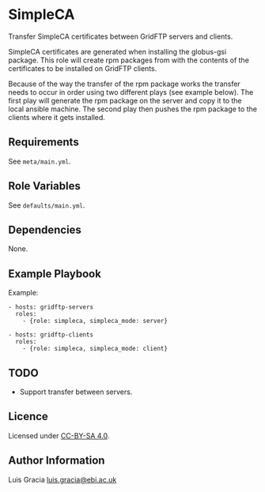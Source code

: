 SimpleCA
========
Transfer SimpleCA certificates between GridFTP servers and clients.

SimpleCA certificates are generated when installing the globus-gsi
package. This role will create rpm packages from with the contents of the certificates to be installed on GridFTP clients.

Because of the way the transfer of the rpm package works the transfer  needs to occur in order using two different plays (see example below). The first play will generate the rpm package on the server and copy it to the local ansible machine. The second play then pushes the rpm package to the clients where it gets installed.

Requirements
------------
See `meta/main.yml`.

Role Variables
--------------
See `defaults/main.yml`.

Dependencies
------------
None.

Example Playbook
----------------
Example:
```
- hosts: gridftp-servers
  roles:
    - {role: simpleca, simpleca_mode: server}

- hosts: gridftp-clients
  roles:
    - {role: simpleca, simpleca_mode: client}
```

TODO
----
- Support transfer between servers.

Licence
-------
Licensed under [CC-BY-SA 4.0](https://creativecommons.org/licenses/by-sa/4.0/).

Author Information
------------------
Luis Gracia <luis.gracia@ebi.ac.uk>
